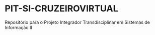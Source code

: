 # PIT-SI-CRUZEIROVIRTUAL
Repositório para o Projeto Integrador Transdisciplinar em Sistemas de Informação II
